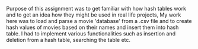 Purpose of this assignment was to get familiar with how hash tables work and to get an idea how they might be used in real life projects,
My work here was to load and parse a movie 'database' from a .csv file and to create hash values of movies based on their names and insert them into hash table.
I had to implement various functionalities such as insertion and deletion from a hash table, searching the table etc. 
